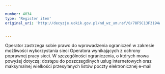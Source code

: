 ```yaml
---

number: 4034
type: 'Register item'
original_uri: 'http://decyzje.uokik.gov.pl/nd_wz_um.nsf/0/78F5C13F3194A6C9C1257AB8003532DD?OpenDocument'


---
```


Operator zastrzega sobie prawo do wprowadzenia ograniczeń w zakresie możliwości wykorzystania sieci Operatora wynikających z ochrony poprawnej pracy sieci. W szczególności ograniczenia, o których mowa powyżej dotyczą: dostępu do poszczególnych usług internetowych oraz maksymalnej wielkości przesyłanych listów poczty elektronicznej e-mail
